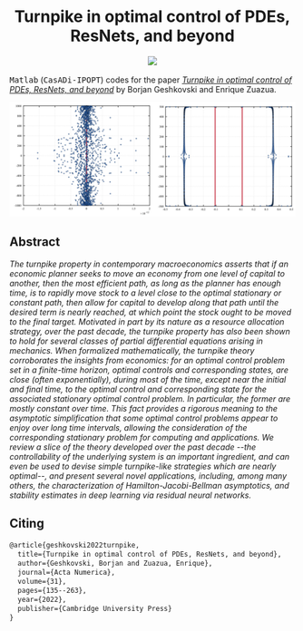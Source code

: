 <!-- Title -->
<h1 align="center">
  Turnpike in optimal control of PDEs, ResNets, and beyond
</h1>

<p align="center">
<a href="https://doi.org/10.48550/arXiv.2202.04097">
  <img src="https://zenodo.org/badge/DOI/10.48550/arXiv.2202.04097.svg">
  </a>
</p>

<tt>Matlab</tt> (<tt>CasADi-IPOPT</tt>) codes for the paper 
[*Turnpike in optimal control of PDEs, ResNets, and beyond*](https://doi.org/10.48550/arXiv.2202.04097) by Borjan Geshkovski and Enrique Zuazua.

![spectrum](imgs/readme.png)

## Abstract

*The turnpike property in contemporary macroeconomics asserts that if an economic planner seeks to move an economy from one level of capital to another, then the most efficient path, as long as the planner has enough time, is to rapidly move stock to a level close to the optimal stationary or constant path, then allow for capital to develop along that path until the desired term is nearly reached, at which point the stock ought to be moved to the final target. Motivated in part by its nature as a resource allocation strategy, over the past decade, the turnpike property has also been shown to hold for several classes of partial differential equations arising in mechanics. When formalized mathematically, the turnpike theory corroborates the insights from economics: for an optimal control problem set in a finite-time horizon, optimal controls and corresponding states, are close (often exponentially), during most of the time, except near the initial and final time, to the optimal control and corresponding state for the associated stationary optimal control problem. In particular, the former are mostly constant over time. This fact provides a rigorous meaning to the asymptotic simplification that some optimal control problems appear to enjoy over long time intervals, allowing the consideration of the corresponding stationary problem for computing and applications. We review a slice of the theory developed over the past decade --the controllability of the underlying system is an important ingredient, and can even be used to devise simple turnpike-like strategies which are nearly optimal--, and present several novel applications, including, among many others, the characterization of Hamilton-Jacobi-Bellman asymptotics, and stability estimates in deep learning via residual neural networks.*

## Citing

```
@article{geshkovski2022turnpike,
  title={Turnpike in optimal control of PDEs, ResNets, and beyond},
  author={Geshkovski, Borjan and Zuazua, Enrique},
  journal={Acta Numerica},
  volume={31},
  pages={135--263},
  year={2022},
  publisher={Cambridge University Press}
}
```

